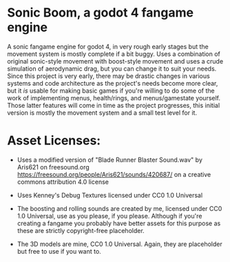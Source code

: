 # Sonic Boom, a godot 4 fangame engine
A sonic fangame engine for godot 4, in very rough early stages but the movement system is mostly complete if a bit buggy. Uses a combination of original sonic-style movement with boost-style movement and uses a crude simulation of aerodynamic drag, but you can change it to suit your needs. Since this project is very early, there may be drastic changes in various systems and code architecture as the project's needs become more clear, but it *is* usable for making basic games if you're willing to do some of the work of implementing menus, health/rings, and menus/gamestate yourself. Those latter features will come in time as the project progresses, this initial version is mostly the movement system and a small test level for it.  

# Asset Licenses:  
+ Uses a modified version of "Blade Runner Blaster Sound.wav" by Aris621 on freesound.org https://freesound.org/people/Aris621/sounds/420687/ on a creative commons attribution 4.0 license  
  
+ Uses Kenney's Debug Textures licensed under CC0 1.0 Universal  
  
+ The boosting and rolling sounds are created by me, licensed under CC0 1.0 Universal, use as you please, if you please. Although if you're creating a fangame you probably have better assets for this purpose as these are strictly copyright-free placeholder.  

+ The 3D models are mine, CC0 1.0 Universal. Again, they are placeholder but free to use if you want to.  
